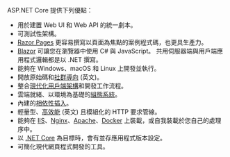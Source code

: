 ASP.NET Core 提供下列優點：

* 用於建置 Web UI 和 Web API 的統一劇本。
* 可測試性架構。
* [Razor Pages](xref:razor-pages/index) 更容易撰寫以頁面為焦點的案例程式碼，也更具生產力。
* [Blazor](xref:blazor/index) 可讓您在瀏覽器中使用 C# 與 JavaScript。 共用伺服器端與用戶端應用程式邏輯都是以 .NET 撰寫。
* 能夠在 Windows、macOS 和 Linux 上開發並執行。
* 開放原始碼和[社群導向](https://live.asp.net/) \(英文\)。
* 整合[現代化用戶端架構](xref:blazor/index)和開發工作流程。
* 雲端就緒、以環境為基礎的[組態系統](xref:fundamentals/configuration/index)。
* 內建的[相依性插入](xref:fundamentals/dependency-injection)。
* 輕量型、[高效能](https://github.com/aspnet/benchmarks) \(英文\) 且模組化的 HTTP 要求管線。
* 能夠在 [IIS](xref:host-and-deploy/iis/index)、[Nginx](xref:host-and-deploy/linux-nginx)、[Apache](xref:host-and-deploy/linux-apache)、[Docker](xref:host-and-deploy/docker/index) 上裝載，或自我裝載於您自己的處理序中。
* 以 [.NET Core](/dotnet/articles/standard/choosing-core-framework-server) 為目標時，會有並存應用程式版本設定。
* 可簡化現代網頁程式開發的工具。
